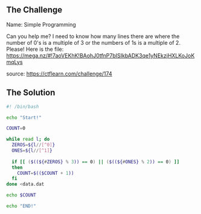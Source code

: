 ## The Challenge

Name: Simple Programming

Can you help me? I need to know how many lines there are where the number of 0's is a multiple of 3 or the numbers of 1s is a multiple of 2. Please! Here is the file: https://mega.nz/#!7aoVEKhK!BAohJ0tfnP7bISIkbADK3qe1yNEkzjHXLKoJoKmqLys

source: https://ctflearn.com/challenge/174

## The Solution

```bash
#! /bin/bash

echo "Start!"

COUNT=0

while read l; do
  ZEROS=${l//[^0]}
  ONES=${l//[^1]}
  
  if [[ ($((${#ZEROS} % 3)) == 0) || ($((${#ONES} % 2)) == 0) ]]
  then
    COUNT=$(($COUNT + 1))
  fi
done <data.dat

echo $COUNT

echo "END!"
```
